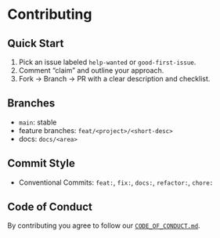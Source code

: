 # Contributing

## Quick Start

1. Pick an issue labeled `help-wanted` or `good-first-issue`.
2. Comment “claim” and outline your approach.
3. Fork → Branch → PR with a clear description and checklist.

## Branches

- `main`: stable
- feature branches: `feat/<project>/<short-desc>`
- docs: `docs/<area>`

## Commit Style

- Conventional Commits: `feat:`, `fix:`, `docs:`, `refactor:`, `chore:`

## Code of Conduct

By contributing you agree to follow our [`CODE_OF_CONDUCT.md`](CODE_OF_CONDUCT.md).
